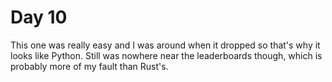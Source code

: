 # Day 10

This one was really easy and I was around when it dropped so that's why
it looks like Python.  Still was nowhere near the leaderboards though,
which is probably more of my fault than Rust's.
